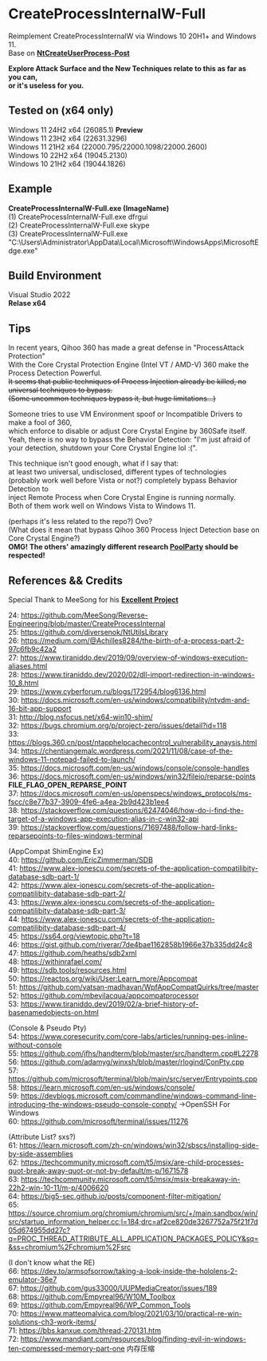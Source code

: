 # CreateProcessInternalW-Full  
Reimplement CreateProcessInternalW via Windows 10 20H1+ and Windows 11.   
Base on [__NtCreateUserProcess-Post__](https://github.com/je5442804/NtCreateUserProcess-Post)  
  
__Explore Attack Surface and the New Techniques relate to this as far as you can,__  
__or it's useless for you.__  

## Tested on (x64 only)  
Windows 11 24H2 x64 (26085.1)  **Preview**  
Windows 11 23H2 x64 (22631.3296)  
Windows 11 21H2 x64 (22000.795/22000.1098/22000.2600)  
Windows 10 22H2 x64 (19045.2130)  
Windows 10 21H2 x64 (19044.1826)  

## Example
__CreateProcessInternalW-Full.exe  (ImageName)__  
(1) CreateProcessInternalW-Full.exe dfrgui  
(2) CreateProcessInternalW-Full.exe skype  
(3) CreateProcessInternalW-Full.exe "C:\Users\Administrator\AppData\Local\Microsoft\WindowsApps\MicrosoftEdge.exe"  

## Build Environment  
Visual Studio 2022  
__Relase x64__  

## Tips
In recent years, Qihoo 360 has made a great defense in "ProcessAttack Protection"  
With the Core Crystal Protection Engine (Intel VT / AMD-V) 360 make the Process Detection Powerful.  
~~It seems that public techniques of Process Injection already be killed, no universal techniques to bypass.~~  
~~(Some uncommon techniques bypass it, but huge limitations...)~~  

Someone tries to use VM Environment spoof or Incompatible Drivers to make a fool of 360,  
which enforce to disable or adjust Core Crystal Engine by 360Safe itself.  
Yeah, there is no way to bypass the Behavior Detection: "I'm just afraid of your detection, shutdown your Core Crystal Engine lol :(".  

This technique isn't good enough, what if I say that:  
at least two universal, undisclosed, different types of technologies (probably work well before Vista or not?) completely bypass Behavior Detection to  
inject Remote Process when Core Crystal Engine is running normally.  
Both of them work well on Windows Vista to Windows 11.  
  
(perhaps it's less related to the repo?)  Ovo?  
(What does it mean that bypass Qihoo 360 Process Inject Detection base on Core Crystal Engine?)  
__OMG! The others' amazingly different research [PoolParty](https://github.com/SafeBreach-Labs/PoolParty) should be respected!__  
  
## References && Credits  
Special Thank to MeeSong for his [__Excellent Project__](https://github.com/MeeSong/Reverse-Engineering/tree/master/CreateProcessInternal)  
  
24: https://github.com/MeeSong/Reverse-Engineering/blob/master/CreateProcessInternal  
25: https://github.com/diversenok/NtUtilsLibrary  
26: https://medium.com/@Achilles8284/the-birth-of-a-process-part-2-97c6fb9c42a2  
27: https://www.tiraniddo.dev/2019/09/overview-of-windows-execution-aliases.html  
28: https://www.tiraniddo.dev/2020/02/dll-import-redirection-in-windows-10_8.html  
29: https://www.cyberforum.ru/blogs/172954/blog6136.html  
30: https://docs.microsoft.com/en-us/windows/compatibility/ntvdm-and-16-bit-app-support  
31: http://blog.nsfocus.net/x64-win10-shim/  
32: https://bugs.chromium.org/p/project-zero/issues/detail?id=118  
33: https://blogs.360.cn/post/ntapphelpcachecontrol_vulnerability_anaysis.html  
34: https://chentiangemalc.wordpress.com/2021/11/08/case-of-the-windows-11-notepad-failed-to-launch/  
35: https://docs.microsoft.com/en-us/windows/console/console-handles  
36: https://docs.microsoft.com/en-us/windows/win32/fileio/reparse-points __FILE_FLAG_OPEN_REPARSE_POINT__  
37: https://docs.microsoft.com/en-us/openspecs/windows_protocols/ms-fscc/c8e77b37-3909-4fe6-a4ea-2b9d423b1ee4  
38: https://stackoverflow.com/questions/62474046/how-do-i-find-the-target-of-a-windows-app-execution-alias-in-c-win32-api  
39: https://stackoverflow.com/questions/71697488/follow-hard-links-reparsepoints-to-files-windows-terminal  
  
(AppCompat ShimEngine Ex)  
40: https://github.com/EricZimmerman/SDB  
41: https://www.alex-ionescu.com/secrets-of-the-application-compatilibity-database-sdb-part-1/  
42: https://www.alex-ionescu.com/secrets-of-the-application-compatilibity-database-sdb-part-2/  
43: https://www.alex-ionescu.com/secrets-of-the-application-compatilibity-database-sdb-part-3/  
44: https://www.alex-ionescu.com/secrets-of-the-application-compatilibity-database-sdb-part-4/  
45: https://ss64.org/viewtopic.php?t=18  
46: https://gist.github.com/riverar/7de4bae1162858b1966e37b335dd24c8  
47: https://github.com/heaths/sdb2xml  
48: https://withinrafael.com/  
49: https://sdb.tools/resources.html  
50: https://reactos.org/wiki/User:Learn_more/Appcompat  
51: https://github.com/vatsan-madhavan/WpfAppCompatQuirks/tree/master  
52: https://github.com/mbevilacqua/appcompatprocessor  
53: https://www.tiraniddo.dev/2019/02/a-brief-history-of-basenamedobjects-on.html  
  
(Console & Pseudo Pty)  
54: https://www.coresecurity.com/core-labs/articles/running-pes-inline-without-console  
55: https://github.com/jfhs/handterm/blob/master/src/handterm.cpp#L2278  
56: https://github.com/adamyg/winxsh/blob/master/rlogind/ConPty.cpp  
57: https://github.com/microsoft/terminal/blob/main/src/server/Entrypoints.cpp  
58: https://learn.microsoft.com/en-us/windows/console/  
59: https://devblogs.microsoft.com/commandline/windows-command-line-introducing-the-windows-pseudo-console-conpty/  ->OpenSSH For Windows  
60: https://github.com/microsoft/terminal/issues/11276  
  
(Attribute List? sxs?)   
61: https://learn.microsoft.com/zh-cn/windows/win32/sbscs/installing-side-by-side-assemblies  
62: https://techcommunity.microsoft.com/t5/msix/are-child-processes-quot-break-away-quot-or-not-by-default/m-p/1671578  
63: https://techcommunity.microsoft.com/t5/msix/msix-breakaway-in-22h2-win-10-11/m-p/4006620  
64: https://big5-sec.github.io/posts/component-filter-mitigation/  
65: https://source.chromium.org/chromium/chromium/src/+/main:sandbox/win/src/startup_information_helper.cc;l=184;drc=af2ce820de3267752a75f21f7d05d674955dd27c?q=PROC_THREAD_ATTRIBUTE_ALL_APPLICATION_PACKAGES_POLICY&sq=&ss=chromium%2Fchromium%2Fsrc  
  
(I don't know what the RE)  
66: https://dev.to/armsofsorrow/taking-a-look-inside-the-hololens-2-emulator-36e7  
67: https://github.com/gus33000/UUPMediaCreator/issues/189  
68: https://github.com/Empyreal96/W10M_Toolbox  
69: https://github.com/Empyreal96/WP_Common_Tools  
70: https://www.matteomalvica.com/blog/2021/03/10/practical-re-win-solutions-ch3-work-items/  
71: https://bbs.kanxue.com/thread-270131.htm  
72: https://www.mandiant.com/resources/blog/finding-evil-in-windows-ten-compressed-memory-part-one 内存压缩  
